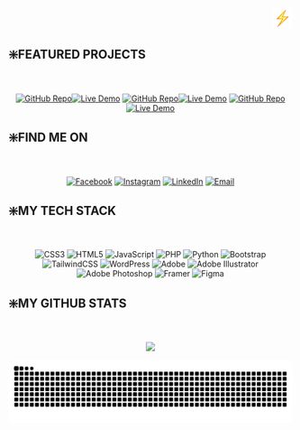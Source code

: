 <div align="right">
  
<picture>
  <img alt="" height="35px" src="https://raw.githubusercontent.com/shazee-04/shazee-04/main/assets/animated-emoji/High Voltage.webp" />
</picture>

</div>

## ❇️FEATURED PROJECTS  

<br>

<div align="center">

[![GitHub Repo](https://img.shields.io/badge/e%20commerce%20site-f0f0f0?style=for-the-badge)](https://github.com/shazee-04/e-commerce-site "view repository")[![Live Demo](https://img.shields.io/badge/Live-27AE60?style=for-the-badge)](https://shazee-04.github.io/e-commerce-site "visit live website") 
[![GitHub Repo](https://img.shields.io/badge/main_portfolio-ffbfd1?style=for-the-badge)](https://github.com/shazee-04/portfolio "view repository")[![Live Demo](https://img.shields.io/badge/Live-ff0048?style=for-the-badge)](https://portfolio-plum-xi-73.vercel.app "visit live website") 
[![GitHub Repo](https://img.shields.io/badge/naruto_2d_game-f0f0f0?style=for-the-badge)](https://github.com/shazee-04/naruto-game-3.1 "view repository")[![Live Demo](https://img.shields.io/badge/Live-27AE60?style=for-the-badge)](https://shazee-04.github.io/naruto-game-3.1 "visit live website")  

</div>

## ❇️FIND ME ON  

<br>

<div align="center">

[![Facebook](https://img.shields.io/badge/facebook-%231877F2.svg?style=for-the-badge&logo=Facebook&logoColor=white)](https://facebook.com/shazeesandaruwan) 
[![Instagram](https://img.shields.io/badge/instagram-%23E4405F.svg?style=for-the-badge&logo=Instagram&logoColor=white)](https://facebook.com/shazeesandaruwan) 
[![LinkedIn](https://img.shields.io/badge/linkedIn-%230077B5.svg?style=for-the-badge&logo=LinkedIn&logoColor=black)](https://facebook.com/shazeesandaruwan) 
[![Email](https://img.shields.io/badge/email-%23fff000.svg?style=for-the-badge&logoColor=white)](mailto:mgssrangajeewa@gmail.com?subject=YO!&body=Looking%20forward%20to%20connect)  

</div>

## ❇️MY TECH STACK  

<br>

<div align="center">

![CSS3](https://img.shields.io/badge/css3-%231572B6.svg?style=for-the-badge&logo=css3&logoColor=white) ![HTML5](https://img.shields.io/badge/html5-%23E34F26.svg?style=for-the-badge&logo=html5&logoColor=white) ![JavaScript](https://img.shields.io/badge/javascript-%23323330.svg?style=for-the-badge&logo=javascript&logoColor=%23F7DF1E) ![PHP](https://img.shields.io/badge/php-%23777BB4.svg?style=for-the-badge&logo=php&logoColor=white) ![Python](https://img.shields.io/badge/python-3670A0?style=for-the-badge&logo=python&logoColor=ffdd54) ![Bootstrap](https://img.shields.io/badge/bootstrap-%238511FA.svg?style=for-the-badge&logo=bootstrap&logoColor=white) ![TailwindCSS](https://img.shields.io/badge/tailwindcss-%2338B2AC.svg?style=for-the-badge&logo=tailwind-css&logoColor=white) ![WordPress](https://img.shields.io/badge/WordPress-%23117AC9.svg?style=for-the-badge&logo=WordPress&logoColor=white) ![Adobe](https://img.shields.io/badge/adobe-%23FF0000.svg?style=for-the-badge&logo=adobe&logoColor=white) ![Adobe Illustrator](https://img.shields.io/badge/adobe%20illustrator-%23FF9A00.svg?style=for-the-badge&logo=adobe%20illustrator&logoColor=white) ![Adobe Photoshop](https://img.shields.io/badge/adobe%20photoshop-%2331A8FF.svg?style=for-the-badge&logo=adobe%20photoshop&logoColor=white) ![Framer](https://img.shields.io/badge/Framer-black?style=for-the-badge&logo=framer&logoColor=blue) ![Figma](https://img.shields.io/badge/figma-%23F24E1E.svg?style=for-the-badge&logo=figma&logoColor=white)  

</div>

## ❇️MY GITHUB STATS  

<br>

<div align="center">

<!-- ![](https://github-readme-stats.vercel.app/api?username=shazee-04&theme=radical&hide_border=false&include_all_commits=true&count_private=true)  -->
![](https://nirzak-streak-stats.vercel.app/?user=shazee-04&theme=graywhite&hide_border=false)  
<!-- ![](https://github-readme-stats.vercel.app/api/top-langs/?username=shazee-04&theme=radical&hide_border=false&include_all_commits=true&count_private=true&layout=compact)   -->

<picture>
  <source media="(prefers-color-scheme: dark)" srcset="https://raw.githubusercontent.com/shazee-04/shazee-04/output/github-contribution-grid-snake-dark.svg" />
  <source media="(prefers-color-scheme: light)" srcset="https://raw.githubusercontent.com/shazee-04/shazee-04/output/github-contribution-grid-snake.svg" />
  <img alt="github-snake" src="https://raw.githubusercontent.com/shazee-04/shazee-04/output/github-contribution-grid-snake.svg" />
</picture>  

</div>
